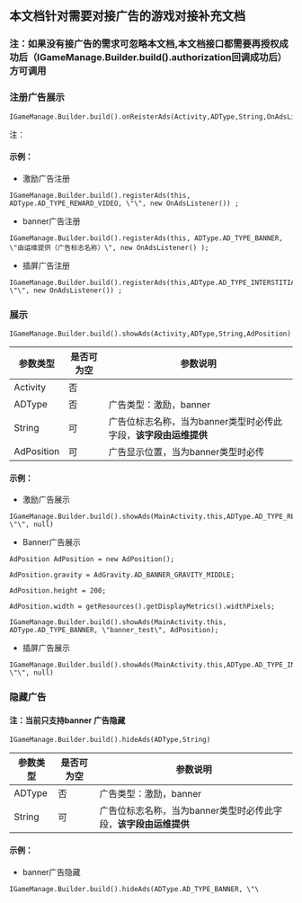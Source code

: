 ## 本文档针对需要对接广告的游戏对接补充文档

### 注：如果没有接广告的需求可忽略本文档,本文档接口都需要再授权成功后（IGameManage.Builder.build().authorization回调成功后）方可调用

### 注册广告展示
```
IGameManage.Builder.build().onReisterAds(Activity,ADType,String,OnAdsListener)
```

注：



#### 示例：

- 激励广告注册
```
IGameManage.Builder.build().registerAds(this,
ADType.AD_TYPE_REWARD_VIDEO, \"\", new OnAdsListener()) ;
```
- banner广告注册
```
IGameManage.Builder.build().registerAds(this, ADType.AD_TYPE_BANNER,
\"由运维提供（广告标志名称）\", new OnAdsListener() );
```

- 插屏广告注册
```
IGameManage.Builder.build().registerAds(this,ADType.AD_TYPE_INTERSTITIAL,
\"\", new OnAdsListener()) ;
```
### 展示
```
IGameManage.Builder.build().showAds(Activity,ADType,String,AdPosition)
```

  
  | 参数类型 | 是否可为空 | 参数说明 |
  |-----------------------| -----------------------|------------------------------------------------------------------|
  |Activity      |          否        |        |      
  | ADType         |         否        |              广告类型：激励，banner|
  | String        |          可       |               广告位标志名称，当为banner类型时必传此字段，**该字段由运维提供** |
  | AdPosition      |        可      |                广告显示位置，当为banner类型时必传 |


#### 示例：

- 激励广告展示
```
IGameManage.Builder.build().showAds(MainActivity.this,ADType.AD_TYPE_REWARD_VIDEO,
\"\", null)
```

- Banner广告展示
```
AdPosition AdPosition = new AdPosition();

AdPosition.gravity = AdGravity.AD_BANNER_GRAVITY_MIDDLE;

AdPosition.height = 200;

AdPosition.width = getResources().getDisplayMetrics().widthPixels;

IGameManage.Builder.build().showAds(MainActivity.this,
ADType.AD_TYPE_BANNER, \"banner_test\", AdPosition);
```
- 插屏广告展示
```
IGameManage.Builder.build().showAds(MainActivity.this,ADType.AD_TYPE_INTERSTITIAL, \"\", null)
```

### 隐藏广告

#### 注：当前只支持banner 广告隐藏
```
IGameManage.Builder.build().hideAds(ADType,String)
```
| 参数类型 | 是否可为空 | 参数说明 |
|-----------------------| -----------------------|------------------------------------------------------------------|
|ADType                 | 否             |         广告类型：激励，banner|
| String              |    可             |         广告位标志名称，当为banner类型时必传此字段，**该字段由运维提供** |


#### 示例：

- banner广告隐藏
```
IGameManage.Builder.build().hideAds(ADType.AD_TYPE_BANNER, \"\
```
